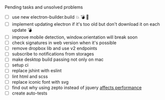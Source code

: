 Pending tasks and unsolved problems
- [ ] use new electron-builder.build :boom: :bomb: :rocket:   
- [ ] implement updating electron if it's too old but don't download it on each update :bomb: 
- [ ] improve mobile detection, window.orientation will break soon 
- [ ] check signatures in web version when it's possible
- [ ] remove dropbox lib and use v2 endpoints
- [ ] subscribe to notifications from storages
- [ ] make desktop build passing not only on mac
- [ ] setup ci
- [ ] replace jshint with eslint
- [ ] lint html and scss
- [ ] replace iconic font with svg
- [ ] find out why using zepto instead of jquery [affects performance](https://github.com/madrobby/zepto/issues/1169)
- [ ] create auto-tests